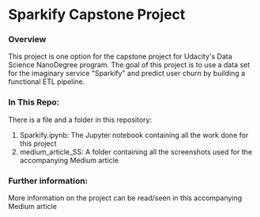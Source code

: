 # Sparkify Capstone Project

### Overview
This project is one option for the capstone project for Udacity's Data Science NanoDegree program.
The goal of this project is to use a data set for the imaginary service "Sparkify" and predict
user churn by building a functional ETL pipeline.

### In This Repo:
There is a file and a folder in this repository:
1. Sparkify.ipynb: The Jupyter notebook containing all the work done for this project
2. medium_article_SS: A folder containing all the screenshots used for the accompanying Medium article

### Further information:
More information on the project can be read/seen in this accompanying Medium article